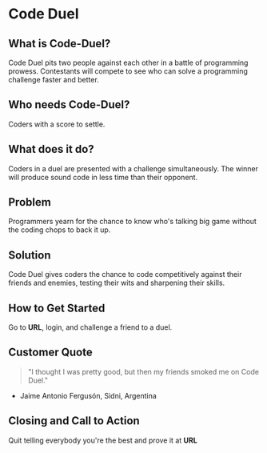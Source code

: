 # Code Duel #

## What is Code-Duel? ##
Code Duel pits two people against each other in a battle of programming prowess. Contestants will compete to see who can solve a programming challenge faster and better.

## Who needs Code-Duel? ##
Coders with a score to settle.

## What does it do? ##
Coders in a duel are presented with a challenge simultaneously. The winner will produce sound code in less time than their opponent.

## Problem ##
Programmers yearn for the chance to know who's talking big game without the coding chops to back it up.

## Solution ##
Code Duel gives coders the chance to code competitively against their friends and enemies, testing their wits and sharpening their skills.

## How to Get Started ##
Go to **URL**, login, and challenge a friend to a duel.

## Customer Quote ##
  > "I thought I was pretty good, but then my friends smoked me on Code Duel."
   - Jaime Antonio Fergusón, Sidni, Argentina

## Closing and Call to Action ##
Quit telling everybody you're the best and prove it at **URL**